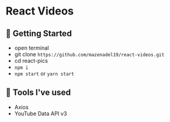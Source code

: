 # React Videos
## 🚀 Getting Started

- open terminal
- git clone `https://github.com/mazenadel19/react-videos.git`
- cd react-pics
- `npm i`
- `npm start` or `yarn start`

## 🧰 Tools I've used

- Axios
- YouTube Data API v3


